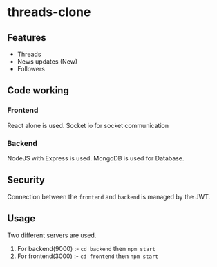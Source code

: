 # threads-clone

## Features
- Threads
- News updates (New)
- Followers

## Code working
### Frontend
React alone is used.
Socket io for socket communication

### Backend
NodeJS with Express is used.
MongoDB is used for Database.

## Security
Connection between the `frontend` and `backend` is managed by the JWT.

## Usage
Two different servers are used.
1. For backend(9000) :- `cd backend` then `npm start`
2. For frontend(3000) :- `cd frontend` then `npm start`
